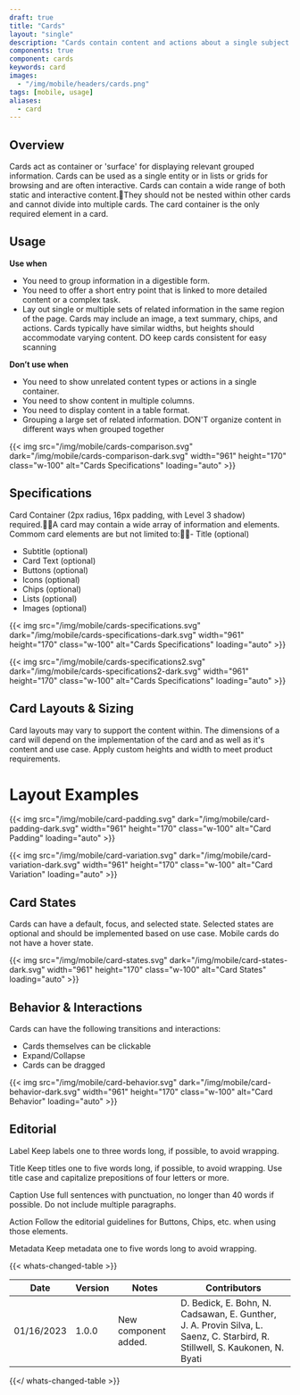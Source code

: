 ```yaml
---
draft: true
title: "Cards"
layout: "single"
description: "Cards contain content and actions about a single subject."
components: true
component: cards
keywords: card
images:
  - "/img/mobile/headers/cards.png"
tags: [mobile, usage]
aliases:
  - card
---
```

## Overview

Cards act as container or 'surface' for displaying relevant grouped information.  Cards can be used as a single entity or in lists or grids for browsing and are often interactive. Cards can contain a wide range of both static and interactive content.They should not be nested within other cards and cannot divide into multiple cards. The card container is the only required element in a card.

## Usage

**Use when**

- You need to group information in a digestible form.
- You need to offer a short entry point that is linked to more detailed content or a complex task.
- Lay out single or multiple sets of related information in the same region of the page. Cards may include an image, a text summary, chips, and actions. Cards typically have similar widths, but heights should accommodate varying content.
DO keep cards consistent for easy scanning

**Don’t use when**

- You need to show unrelated content types or actions in a single container.
- You need to show content in multiple columns.
- You need to display content in a table format.
- Grouping a large set of related information.
DON'T organize content in different ways when grouped together

{{< img src="/img/mobile/cards-comparison.svg" dark="/img/mobile/cards-comparison-dark.svg" width="961" height="170" class="w-100" alt="Cards Specifications" loading="auto" >}}

## Specifications

Card Container (2px radius, 16px padding, with Level 3 shadow) required.A card may contain a wide array of information and elements. Commom card elements are but not limited to:- Title (optional)
- Subtitle (optional)
- Card Text (optional)
- Buttons (optional)
- Icons (optional)
- Chips (optional)
- Lists (optional)
- Images (optional)

{{< img src="/img/mobile/cards-specifications.svg" dark="/img/mobile/cards-specifications-dark.svg" width="961" height="170" class="w-100" alt="Cards Specifications" loading="auto" >}}

{{< img src="/img/mobile/cards-specifications2.svg" dark="/img/mobile/cards-specifications2-dark.svg" width="961" height="170" class="w-100" alt="Cards Specifications" loading="auto" >}}

## Card Layouts & Sizing

Card layouts may vary to support the content within. The dimensions of a card will depend on the implementation of the card and as well as it's content and use case. Apply custom heights and width to meet product requirements.

# Layout Examples

{{< img src="/img/mobile/card-padding.svg" dark="/img/mobile/card-padding-dark.svg" width="961" height="170" class="w-100" alt="Card Padding" loading="auto" >}}

{{< img src="/img/mobile/card-variation.svg" dark="/img/mobile/card-variation-dark.svg" width="961" height="170" class="w-100" alt="Card Variation" loading="auto" >}}

## Card States

Cards can have a default, focus, and selected state. Selected states are optional and should be implemented based on use case. Mobile cards do not have a hover state.

{{< img src="/img/mobile/card-states.svg" dark="/img/mobile/card-states-dark.svg" width="961" height="170" class="w-100" alt="Card States" loading="auto" >}}

## Behavior & Interactions

Cards can have the following transitions and interactions:
- Cards themselves can be clickable
- Expand/Collapse
- Cards can be dragged

{{< img src="/img/mobile/card-behavior.svg" dark="/img/mobile/card-behavior-dark.svg" width="961" height="170" class="w-100" alt="Card Behavior" loading="auto" >}}

## Editorial

Label
Keep labels one to three words long, if possible, to avoid wrapping.

Title
Keep titles one to five words long, if possible, to avoid wrapping. Use title case and capitalize prepositions of four letters or more.

Caption
Use full sentences with punctuation, no longer than 40 words if possible.
Do not include multiple paragraphs.

Action
Follow the editorial guidelines for Buttons, Chips, etc. when using those elements.

Metadata
Keep metadata one to five words long to avoid wrapping.


{{< whats-changed-table >}}

| Date       | Version | Notes                               | Contributors |
| ---------- | ------- | ----------------------------------- | ------------ |
| 01/16/2023 | 1.0.0   | New component added. | D. Bedick, E. Bohn, N. Cadsawan, E. Gunther, J. A. Provin Silva, L. Saenz, C. Starbird, R. Stillwell, S. Kaukonen, N. Byati   |

{{</ whats-changed-table >}}
